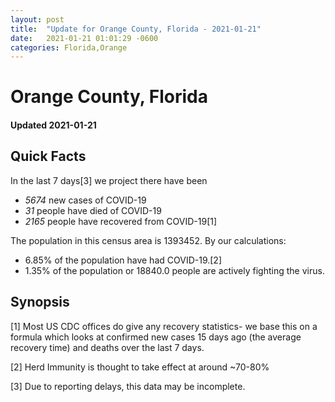```yaml
---
layout: post
title:  "Update for Orange County, Florida - 2021-01-21"
date:   2021-01-21 01:01:29 -0600
categories: Florida,Orange
---
```


# Orange County, Florida
#### Updated 2021-01-21

## Quick Facts

In the last 7 days[3] we project there have been
- *5674* new cases of COVID-19
- *31* people have died of COVID-19
- *2165* people have recovered from COVID-19[1]

The population in this census area is 1393452. By our calculations:
- 6.85% of the population have had COVID-19.[2]
- 1.35% of the population or 18840.0 people are actively fighting the virus.

## Synopsis




[1] Most US CDC offices do give any recovery statistics- we base this on a formula which looks at confirmed new cases
15 days ago (the average recovery time) and deaths over the last 7 days.

[2] Herd Immunity is thought to take effect at around ~70-80%

[3] Due to reporting delays, this data may be incomplete.
 
    